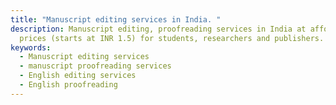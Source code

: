 ```yaml
---
title: "Manuscript editing services in India. "
description: Manuscript editing, proofreading services in India at affordable
  prices (starts at INR 1.5) for students, researchers and publishers.
keywords:
  - Manuscript editing services
  - manuscript proofreading services
  - English editing services
  - English proofreading
---
```

